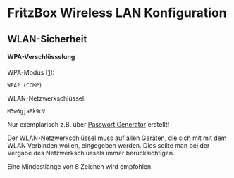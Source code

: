 # FritzBox Wireless LAN Konfiguration

## WLAN-Sicherheit

#### WPA-Verschlüsselung

WPA-Modus [[1][WEB001]]:
```
WPA2 (CCMP)
```

WLAN-Netzwerkschlüssel:
```
M5w6gjaPk9cV
```
Nur exemplarisch z.B. über [Passwort Generator][WEB002] erstellt! 

Der WLAN-Netzwerkschlüssel muss auf allen Geräten, die sich mit
mit dem WLAN Verbinden wollen, eingegeben werden. Dies sollte 
man bei der Vergabe des Netzwerkschlüssels immer berücksichtigen.

Eine Mindestlänge von 8 Zeichen wird empfohlen.


[WEB001]:https://de.wikipedia.org/wiki/WPA2
[WEB002]: http://www.onlinepasswortgenerator.de/
